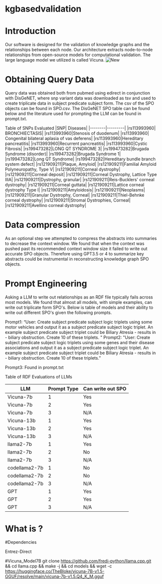 # kgbasedvalidation


# Introduction
Our software is designed for the validation of knowledge graphs and the relationships between each node.
Our architecture extracts node-to-node relationships from open-source models for computational validation. 
The large language model we utilized is called Vicuna.
![New](https://github.com/collaborativebioinformatics/kgbasedvalidation/assets/71843044/92ad26a0-e253-4a1d-92ad-65ac8670237c)
 
# Obtaining Query Data
Query data was obtained both from pubmed using edirect in conjunction with DisGeNET, where snp variant data was downloaded as tsv and used to
create triplicate data in subject predicate subject form. The csv of the SPO objects can be found in SPO.csv. The DisGeNET SPO table can be found 
below and the literature used for prompting the LLM can be found in prompt.txt. 


Table of SNPs Evaluated
|SNP| Diseases|
|--------|---------|
|rs113993960| BRONCHIECTASIS|
|rs113993960|Stenosis of duodenum|
|rs113993960| Congenital bilateral aplasia of vas deferens|
|rs113993960|Hereditary pancreatitis|
|rs113993960|Recurrent pancreatitis|
|rs113993960|Cystic Fibrosis|
|rs199473282|LONG QT SYNDROME 3|
|rs199473282|Brugada Syndrome (disorder)|
|rs199473282|Brugada Syndrome 1|
|rs199473282|Long QT Syndrome|
|rs199473282|Hereditary bundle branch system defect|
|rs121909211|Plaque, Amyloid|
|rs121909211|Familial Amyloid Polyneuropathy, Type V|
|rs121909211|Corneal dystrophy|
|rs121909211|Corneal deposit|
|rs121909211|Corneal Dystrophy, Lattice Type IIIA|
|rs121909211|Dystrophy, granular|
|rs121909211|Reis-Bucklers' corneal dystrophy|
|rs121909211|Corneal guttata|
|rs121909211|Lattice corneal dystrophy Type I|
|rs121909211|Amyloidosis|
|rs121909211|Neoplasms|
|rs121909211|Granular Dystrophy, Corneal|
|rs121909211|Thiel-Behnke corneal dystrophy|
|rs121909211|Stromal Dystrophies, Corneal|
|rs121909211|Avellino corneal dystrophy|


# Data compression
As an optional step we attempted to compress the abstracts into summaries to decrease the context window. We found that when the context was pushed past
its recommended context window size it failed to write out accurate SPO objects. Therefore using GPT3.5 or 4 to summarize key abstracts could be 
instrumental in reconstructing knowledge graph SPO objects.


# Prompt Engineering

Asking a LLM to write out relationships as an RDF file typically fails across most models. We found that almost all models, with simple examples,
can write out triplicate form SPO's. Below is table of models and their ability to write out different SPO's given the following prompts.

Prompt1: “User: Create subject predicate subject logic triplets using some motor vehicles and output it as a subject predicate subject logic triplet. An example subject predicate subject triplet could be Biliary Atresia - results in - biliary obstruction. Create 10 of these triplets. "
Prompt2: "User: Create subject predicate subject logic triplets using some genes and their disease associations and output it as a subject predicate subject logic triplet. An example subject predicate subject triplet could be Biliary Atresia - results in - biliary obstruction. Create 10 of these triplets.”

Prompt3: Found in prompt.txt

Table of RDF Evaluations of LLMs

|LLM|Prompt Type| Can write out SPO |
|-------|--------|----------|
|Vicuna-7b| 1 | Yes |
|Vicuna-7b| 2 | Yes |
|Vicuna-7b| 3 | N/A |
|Vicuna-13b| 1 | Yes |
|Vicuna-13b| 2 | Yes |
|Vicuna-13b| 3 | N/A |
|llama2-7b| 1 | Yes |
|llama2-7b| 2 | No |
|llama2-7b| 3 | N/A |
|codellama2-7b| 1 | No |
|codellama2-7b| 2 | No |
|codellama2-7b| 3 | N/A |
|GPT| 1 | Yes|
|GPT| 2 | Yes|
|GPT| 3 | N/A|

# 
# What is <this software>?


#Dependencies


Entrez-Direct



#Vicuna_Model7B
git clone https://github.com/fredi-python/llama.cpp.git && cd llama.cpp && make -j && cd models && wget -c https://huggingface.co/TheBloke/vicuna-7B-v1.5-GGUF/resolve/main/vicuna-7b-v1.5.Q4_K_M.gguf
